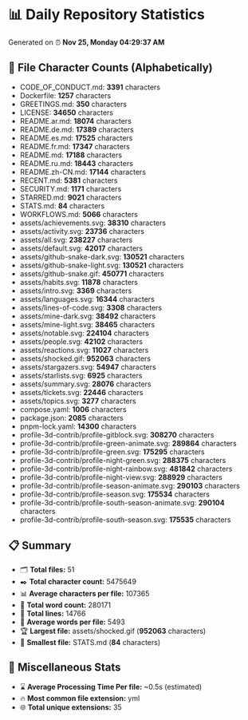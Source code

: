 # 📊 Daily Repository Statistics
Generated on ⏰ **Nov 25, Monday 04:29:37 AM**

## 📂 File Character Counts (Alphabetically)
- CODE_OF_CONDUCT.md: **3391** characters
- Dockerfile: **1257** characters
- GREETINGS.md: **350** characters
- LICENSE: **34650** characters
- README.ar.md: **18074** characters
- README.de.md: **17389** characters
- README.es.md: **17525** characters
- README.fr.md: **17347** characters
- README.md: **17188** characters
- README.ru.md: **18443** characters
- README.zh-CN.md: **17144** characters
- RECENT.md: **5381** characters
- SECURITY.md: **1171** characters
- STARRED.md: **9021** characters
- STATS.md: **84** characters
- WORKFLOWS.md: **5066** characters
- assets/achievements.svg: **38310** characters
- assets/activity.svg: **23736** characters
- assets/all.svg: **238227** characters
- assets/default.svg: **42017** characters
- assets/github-snake-dark.svg: **130521** characters
- assets/github-snake-light.svg: **130521** characters
- assets/github-snake.gif: **450771** characters
- assets/habits.svg: **11878** characters
- assets/intro.svg: **3369** characters
- assets/languages.svg: **16344** characters
- assets/lines-of-code.svg: **3308** characters
- assets/mine-dark.svg: **38492** characters
- assets/mine-light.svg: **38465** characters
- assets/notable.svg: **224104** characters
- assets/people.svg: **42102** characters
- assets/reactions.svg: **11027** characters
- assets/shocked.gif: **952063** characters
- assets/stargazers.svg: **54947** characters
- assets/starlists.svg: **6925** characters
- assets/summary.svg: **28076** characters
- assets/tickets.svg: **22446** characters
- assets/topics.svg: **3277** characters
- compose.yaml: **1006** characters
- package.json: **2085** characters
- pnpm-lock.yaml: **14300** characters
- profile-3d-contrib/profile-gitblock.svg: **308270** characters
- profile-3d-contrib/profile-green-animate.svg: **289864** characters
- profile-3d-contrib/profile-green.svg: **175295** characters
- profile-3d-contrib/profile-night-green.svg: **288375** characters
- profile-3d-contrib/profile-night-rainbow.svg: **481842** characters
- profile-3d-contrib/profile-night-view.svg: **288929** characters
- profile-3d-contrib/profile-season-animate.svg: **290103** characters
- profile-3d-contrib/profile-season.svg: **175534** characters
- profile-3d-contrib/profile-south-season-animate.svg: **290104** characters
- profile-3d-contrib/profile-south-season.svg: **175535** characters

## 📋 Summary
- 🗂️ **Total files:** 51
- ✒️ **Total character count:** 5475649
- 📊 **Average characters per file:** 107365
- 📝 **Total word count:** 280171
- 🧾 **Total lines:** 14766
- 📐 **Average words per file:** 5493
- 🏆 **Largest file:** assets/shocked.gif (**952063** characters)
- 🥉 **Smallest file:** STATS.md (**84** characters)

## 🌟 Miscellaneous Stats
- ⌛ **Average Processing Time Per file:** ~0.5s (estimated)
- 🔥 **Most common file extension:** yml
- 🌐 **Total unique extensions:** 35
